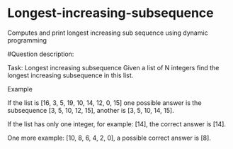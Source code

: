 # Longest-increasing-subsequence
Computes and print longest increasing sub sequence using dynamic programming

#Question description:

Task: Longest increasing subsequence
Given a list of N integers find the longest increasing subsequence in this list.

Example

If the list is [16, 3, 5, 19, 10, 14, 12, 0, 15] one possible answer is the 
subsequence [3, 5, 10, 12, 15], another is [3, 5, 10, 14, 15].

If the list has only one integer, for example: [14], the correct answer is [14].

One more example: [10, 8, 6, 4, 2, 0], a possible correct answer is [8].
